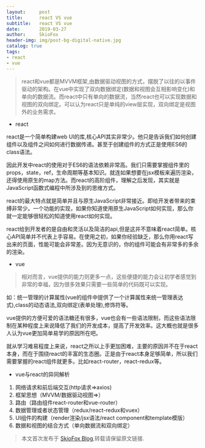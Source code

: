 ```yaml
---
layout:     post
title:      react VS vue
subtitle:   react VS vue
date:       2019-03-27
author:     SkioFox
header-img: img/post-bg-digital-native.jpg
catalog: true
tags:
- react
- vue
---
```


> react和vue都是MVVM框架,由数据驱动视图的方式，摆脱了以往的以事件驱动的架构。在vue中实现了双向数据绑定(数据和视图会互相影响变化)和单向的数据流。而react中只有单向的数据流，当然react也可以实现数据和视图的双向绑定。可以认为react只是单纯的view层实现，双向绑定是视图外的业务需求。

- react

react是一个简单构建web UI的库,核心API其实非常少。他只是告诉我们如何创建组件以及组件之间如何进行数据传递。甚至于创建组件的方式正是使用ES6的class语法。

因此开发中react的使用对于ES6的语法依赖非常高。我们只需要掌握组件里的props，state，ref，生命周期等基本知识。就连如果想要在jsx模板来遍历渲染，还得使用原生的map方法。而react的高阶组件，理解之后发现，其实就是JavaScript函数式编程中所涉及到的思维方式。

react的最大特点就是简单并且与原生JavaScript非常接近。即给开发者带来的束缚非常少。一个功能的实现，如果你知道使用原生JavaScript如何实现，那么你就一定能够很轻松的知道使用react如何实现。

react给到开发者的是自由和灵活以及简洁的api,但是这并不意味着react简单。核心API简单并不代表上手容易。在使用之初，如果你经验缺乏，那么你用react写出来的页面，性能可能会非常差。因为无意识的，你的组件可能会有非常多的多余的渲染。

- vue

> 相对而言，vue提供的能力则更多一点，这些便捷的能力会让初学者感觉到非常的幸福，因为很多效果只需要一些简单的代码既可以实现。

如：统一管理的计算属性(vue的组件中提供了一个计算属性来统一管理表达式),class的动态语法,双向绑定(表单处理),修饰符等。

vue提供的方便可爱的语法糖还有很多，vue也会有一些语法限制，而这些语法限制在某种程度上来说降低了我们的开发成本，提高了开发效率。这大概也就是很多人认为vue更加简单易学的原因所在吧。

就从学习难易程度上来说，react之所以上手更加困难，主要的原因并不在于react本身，而在于围绕react的丰富的生态圈。正是由于react本身足够简单，所以我们需要掌握的react组件就更多。比如react-router，react-redux等。

- vue与react的异同解析

1. 网络请求和前后端交互(http请求=>axios)
2. 框架思想（MVVM/数据驱动视图=>）
3. 路由（路由组件react-router和vue-router）
4. 数据管理或者状态管理（redux/react-redux和vuex）
5. UI组件的构建（render渲染/jsx语法/react component和template模版）
6. 数据和视图的结合方式（单向数据流和双向绑定）



> 本文首次发布于 [SkioFox Blog](http://blog.skiofox.top),转载请保留原文链接.